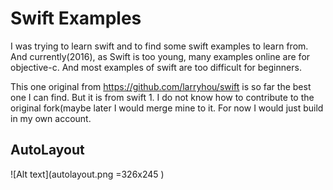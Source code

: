 # Swift Examples

I was trying to learn swift and to find some swift examples to learn from.  And currently(2016), as Swift is too young, many examples online are for objective-c. And most examples of swift are too difficult for beginners.

This one original from https://github.com/larryhou/swift is so far the best one I can find. But it is from swift 1. I do not know how to contribute to the original fork(maybe later  I would merge mine to it. For now I would just build in my own account.

## AutoLayout

![Alt text](autolayout.png =326x245 )
